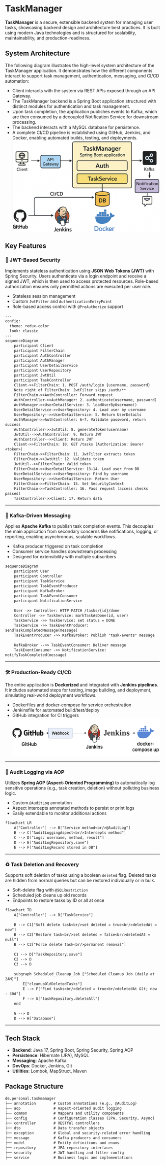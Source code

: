 # TaskManager

**TaskManager** is a secure, extensible backend system for managing user tasks, showcasing backend design and architecture best practices. It is built using modern Java technologies and is structured for scalability, maintainability, and production-readiness.

## System Architecture

The following diagram illustrates the high-level system architecture of the TaskManager application. It demonstrates how the different components interact to support task management, authentication, messaging, and CI/CD automation:

- Client interacts with the system via REST APIs exposed through an API Gateway.
- The TaskManager backend is a Spring Boot application structured with distinct modules for authentication and task management.
- Upon task completion, the application publishes events to Kafka, which are then consumed by a decoupled Notification Service for downstream processing.
- The backend interacts with a MySQL database for persistence.
- A complete CI/CD pipeline is established using GitHub, Jenkins, and Docker, enabling automated builds, testing, and deployments.
  ![System Architecture](<docs/assets/System Architecture Diagram.png>)

## Key Features

### 🔐 JWT-Based Security

Implements stateless authentication using **JSON Web Tokens (JWT)** with Spring Security. Users authenticate via a login endpoint and receive a signed JWT, which is then used to access protected resources. Role-based authorization ensures only permitted actions are executed per user role.

- Stateless session management
- Custom `JwtFilter` and `AuthenticationEntryPoint`
- Role-based access control with `@PreAuthorize` support

```mermaid
---
config:
  theme: redux-color
  look: classic
---
sequenceDiagram
    participant Client
    participant FilterChain
    participant AuthController
    participant AuthManager
    participant UserDetailService
    participant UserRepository
    participant JwtUtil
    participant TaskController
    Client->>FilterChain: 1. POST /auth/login {username, password}
    Note right of FilterChain: JwtFilter skips /auth/**
    FilterChain->>AuthController: Forward request
    AuthController->>AuthManager: 2. authenticate(username, password)
    AuthManager->>UserDetailService: 3. loadUserByUsername()
    UserDetailService->>UserRepository: 4. Load user by username
    UserRepository-->>UserDetailService: 5. Return UserDetails
    AuthManager->>AuthController: 6–7. Validate password, return success
    AuthController->>JwtUtil: 8. generateToken(username)
    JwtUtil-->>AuthController: 9. Return JWT
    AuthController-->>Client: Return JWT
    Client->>FilterChain: 10. GET /tasks (Authorization: Bearer <token>)
    FilterChain->>FilterChain: 11. JwtFilter extracts token
    FilterChain->>JwtUtil: 12. Validate token
    JwtUtil-->>FilterChain: Valid token
    FilterChain->>UserDetailService: 13–14. Load user from DB
    UserDetailService->>UserRepository: Find by username
    UserRepository-->>UserDetailService: Return User
    FilterChain->>FilterChain: 15. Set SecurityContext
    FilterChain->>TaskController: 16. Pass request (access checks passed)
    TaskController->>Client: 17. Return data

```

---

### 🔄 Kafka-Driven Messaging

Applies **Apache Kafka** to publish task completion events. This decouples the main application from secondary concerns like notifications, logging, or reporting, enabling asynchronous, scalable workflows.

- Kafka producer triggered on task completion
- Consumer service handles downstream processing
- Designed for extensibility with multiple subscribers

```mermaid
sequenceDiagram
    participant User
    participant Controller
    participant TaskService
    participant TaskEventProducer
    participant KafkaBroker
    participant TaskEventConsumer
    participant NotificationService

    User ->> Controller: HTTP PATCH /tasks/{id}/done
    Controller ->> TaskService: markTaskAsDone(id, user)
    TaskService ->> TaskService: set status = DONE
    TaskService ->> TaskEventProducer: sendTaskCompletedMessage(message)
    TaskEventProducer ->> KafkaBroker: Publish "task-events" message

    KafkaBroker -->> TaskEventConsumer: Deliver message
    TaskEventConsumer ->> NotificationService: notifyTaskCompleted(message)
```

---

### 🛠️ Production-Ready CI/CD

The entire application is **Dockerized** and integrated with **Jenkins pipelines**. It includes automated steps for testing, image building, and deployment, simulating real-world deployment workflows.

- Dockerfiles and docker-compose for service orchestration
- Jenkinsfile for automated build/test/deploy
- GitHub integration for CI triggers
  ![Production-Ready CI/CD](<docs/assets/Production-Ready CI:CD.png>)

---

### 📝 Audit Logging via AOP

Utilizes **Spring AOP (Aspect-Oriented Programming)** to automatically log sensitive operations (e.g., task creation, deletion) without polluting business logic.

- Custom `@AuditLog` annotation
- Aspect intercepts annotated methods to persist or print logs
- Easily extendable to monitor additional actions

```mermaid
flowchart LR
    A["Controller"] --> B["Service method<br/>@AuditLog"]
    B --> C["AuditLoggingAspect<br/>Intercepts method"]
    C --> D["Logs: username, method, result"]
    D --> E["AuditLogRepository.save"]
    E --> F["AuditLogRecord stored in DB"]
```

---

### ♻️ Task Deletion and Recovery

Supports soft deletion of tasks using a boolean `deleted` flag. Deleted tasks are hidden from normal queries but can be restored individually or in bulk.

- Soft-delete flag with `@SQLRestriction`
- Scheduled job cleans up old records
- Endpoints to restore tasks by ID or all at once

```mermaid
flowchart TD
    A["Controller"] --> B["TaskService"]

    B --> C1["Soft delete task<br/>set deleted = true<br/>deletedAt = now"]
    B --> C2["Restore task<br/>set deleted = false<br/>deletedAt = null"]
    B --> C3["Force delete task<br/>permanent removal"]

    C1 --> D["TaskRepository.save"]
    C2 --> D
    C3 --> D

    subgraph Scheduled_Cleanup_Job ["Scheduled Cleanup Job (daily at 2AM)"]
        E["cleanupOldDeletedTasks"]
        E --> F["Find tasks<br/>deleted = true<br/>deletedAt &lt; now - 30d"]
        F --> G["taskRepository.deleteAll"]
    end

    G --> D
    D --> H["Database"]
```

---

## Tech Stack

- **Backend**: Java 17, Spring Boot, Spring Security, Spring AOP
- **Persistence**: Hibernate (JPA), MySQL
- **Messaging**: Apache Kafka
- **DevOps**: Docker, Jenkins, Git
- **Utilities**: Lombok, MapStruct, Maven

## Package Structure

```
de.personal.taskmanager
├── annotation        # Custom annotations (e.g., @AuditLog)
├── aop               # Aspect-oriented audit logging
├── common            # Mappers and utility components
├── config            # Configuration classes (JPA, Security, Async)
├── controller        # RESTful controllers
├── dto               # Data transfer objects
├── exception         # Global and security-related error handling
├── message           # Kafka producers and consumers
├── model             # Entity definitions and enums
├── repository        # JPA repository interfaces
├── security          # JWT handling and filter config
├── service           # Business logic and implementations
```
